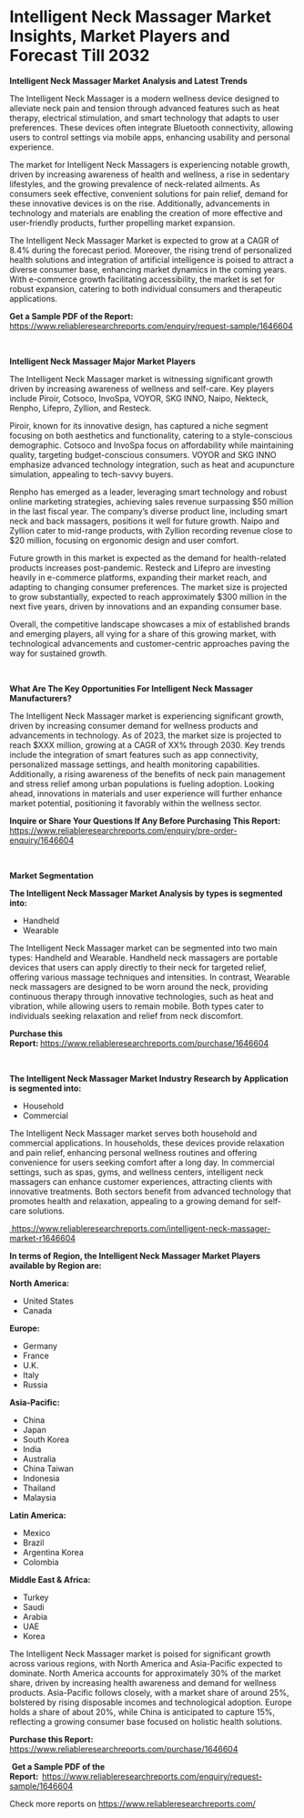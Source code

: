 <p><h1>Intelligent Neck Massager Market Insights, Market Players and Forecast Till 2032</h1></p><p><strong>Intelligent Neck Massager Market Analysis and Latest Trends</strong></p>
<p><p>The Intelligent Neck Massager is a modern wellness device designed to alleviate neck pain and tension through advanced features such as heat therapy, electrical stimulation, and smart technology that adapts to user preferences. These devices often integrate Bluetooth connectivity, allowing users to control settings via mobile apps, enhancing usability and personal experience.</p><p>The market for Intelligent Neck Massagers is experiencing notable growth, driven by increasing awareness of health and wellness, a rise in sedentary lifestyles, and the growing prevalence of neck-related ailments. As consumers seek effective, convenient solutions for pain relief, demand for these innovative devices is on the rise. Additionally, advancements in technology and materials are enabling the creation of more effective and user-friendly products, further propelling market expansion.</p><p>The Intelligent Neck Massager Market is expected to grow at a CAGR of 8.4% during the forecast period. Moreover, the rising trend of personalized health solutions and integration of artificial intelligence is poised to attract a diverse consumer base, enhancing market dynamics in the coming years. With e-commerce growth facilitating accessibility, the market is set for robust expansion, catering to both individual consumers and therapeutic applications.</p></p>
<p><strong>Get a Sample PDF of the Report:&nbsp;</strong> <a href="https://www.reliableresearchreports.com/enquiry/request-sample/1646604?utm_campaign=2263&utm_medium=2&utm_source=Github&utm_content=ia&utm_term=09022025&utm_id=intelligent-neck-massager">https://www.reliableresearchreports.com/enquiry/request-sample/1646604</a></p>
<p>&nbsp;</p>
<p><strong>Intelligent Neck Massager Major Market Players</strong></p>
<p><p>The Intelligent Neck Massager market is witnessing significant growth driven by increasing awareness of wellness and self-care. Key players include Piroir, Cotsoco, InvoSpa, VOYOR, SKG INNO, Naipo, Nekteck, Renpho, Lifepro, Zyllion, and Resteck. </p><p>Piroir, known for its innovative design, has captured a niche segment focusing on both aesthetics and functionality, catering to a style-conscious demographic. Cotsoco and InvoSpa focus on affordability while maintaining quality, targeting budget-conscious consumers. VOYOR and SKG INNO emphasize advanced technology integration, such as heat and acupuncture simulation, appealing to tech-savvy buyers.</p><p>Renpho has emerged as a leader, leveraging smart technology and robust online marketing strategies, achieving sales revenue surpassing $50 million in the last fiscal year. The company’s diverse product line, including smart neck and back massagers, positions it well for future growth. Naipo and Zyllion cater to mid-range products, with Zyllion recording revenue close to $20 million, focusing on ergonomic design and user comfort.</p><p>Future growth in this market is expected as the demand for health-related products increases post-pandemic. Resteck and Lifepro are investing heavily in e-commerce platforms, expanding their market reach, and adapting to changing consumer preferences. The market size is projected to grow substantially, expected to reach approximately $300 million in the next five years, driven by innovations and an expanding consumer base.</p><p>Overall, the competitive landscape showcases a mix of established brands and emerging players, all vying for a share of this growing market, with technological advancements and customer-centric approaches paving the way for sustained growth.</p></p>
<p>&nbsp;</p>
<p><strong>What Are The Key Opportunities For Intelligent Neck Massager Manufacturers?</strong></p>
<p><p>The Intelligent Neck Massager market is experiencing significant growth, driven by increasing consumer demand for wellness products and advancements in technology. As of 2023, the market size is projected to reach $XXX million, growing at a CAGR of XX% through 2030. Key trends include the integration of smart features such as app connectivity, personalized massage settings, and health monitoring capabilities. Additionally, a rising awareness of the benefits of neck pain management and stress relief among urban populations is fueling adoption. Looking ahead, innovations in materials and user experience will further enhance market potential, positioning it favorably within the wellness sector.</p></p>
<p><strong>Inquire or Share Your Questions If Any Before Purchasing This Report:</strong> <a href="https://www.reliableresearchreports.com/enquiry/pre-order-enquiry/1646604?utm_campaign=2263&utm_medium=2&utm_source=Github&utm_content=ia&utm_term=09022025&utm_id=intelligent-neck-massager">https://www.reliableresearchreports.com/enquiry/pre-order-enquiry/1646604</a></p>
<p>&nbsp;</p>
<p><strong>Market Segmentation</strong></p>
<p><strong>The Intelligent Neck Massager Market Analysis by types is segmented into:</strong></p>
<p><ul><li>Handheld</li><li>Wearable</li></ul></p>
<p><p>The Intelligent Neck Massager market can be segmented into two main types: Handheld and Wearable. Handheld neck massagers are portable devices that users can apply directly to their neck for targeted relief, offering various massage techniques and intensities. In contrast, Wearable neck massagers are designed to be worn around the neck, providing continuous therapy through innovative technologies, such as heat and vibration, while allowing users to remain mobile. Both types cater to individuals seeking relaxation and relief from neck discomfort.</p></p>
<p><strong>Purchase this Report:&nbsp;</strong><a href="https://www.reliableresearchreports.com/purchase/1646604?utm_campaign=2263&utm_medium=2&utm_source=Github&utm_content=ia&utm_term=09022025&utm_id=intelligent-neck-massager">https://www.reliableresearchreports.com/purchase/1646604</a></p>
<p>&nbsp;</p>
<p><strong>The Intelligent Neck Massager Market Industry Research by Application is segmented into:</strong></p>
<p><ul><li>Household</li><li>Commercial</li></ul></p>
<p><p>The Intelligent Neck Massager market serves both household and commercial applications. In households, these devices provide relaxation and pain relief, enhancing personal wellness routines and offering convenience for users seeking comfort after a long day. In commercial settings, such as spas, gyms, and wellness centers, intelligent neck massagers can enhance customer experiences, attracting clients with innovative treatments. Both sectors benefit from advanced technology that promotes health and relaxation, appealing to a growing demand for self-care solutions.</p></p>
<p><a href="https://www.reliableresearchreports.com/intelligent-neck-massager-market-r1646604?utm_campaign=2263&utm_medium=2&utm_source=Github&utm_content=ia&utm_term=09022025&utm_id=intelligent-neck-massager">&nbsp;https://www.reliableresearchreports.com/intelligent-neck-massager-market-r1646604</a></p>
<p><strong>In terms of Region, the Intelligent Neck Massager Market Players available by Region are:</strong></p>
<p>
    <p> <strong> North America: </strong>
        <ul>
            <li>United States</li>
            <li>Canada</li>
        </ul>
        </p> 
    <p> <strong> Europe: </strong>
        <ul>
            <li>Germany</li>
            <li>France</li>
            <li>U.K.</li>
            <li>Italy</li>
            <li>Russia</li>
        </ul>
        </p> 
    <p> <strong> Asia-Pacific: </strong>
        <ul>
            <li>China</li>
            <li>Japan</li>
            <li>South Korea</li>
            <li>India</li>
            <li>Australia</li>
            <li>China Taiwan</li>
            <li>Indonesia</li>
            <li>Thailand</li>
            <li>Malaysia</li>
        </ul>
        </p> 
    <p> <strong> Latin America: </strong>
        <ul>
            <li>Mexico</li>
            <li>Brazil</li>
            <li>Argentina Korea</li>
            <li>Colombia</li>
        </ul>
        </p> 
    <p> <strong> Middle East & Africa: </strong>
        <ul>
            <li>Turkey</li>
            <li>Saudi</li>
            <li>Arabia</li>
            <li>UAE</li>
            <li>Korea</li>
        </ul>
    </p>
    </p>
<p><p>The Intelligent Neck Massager market is poised for significant growth across various regions, with North America and Asia-Pacific expected to dominate. North America accounts for approximately 30% of the market share, driven by increasing health awareness and demand for wellness products. Asia-Pacific follows closely, with a market share of around 25%, bolstered by rising disposable incomes and technological adoption. Europe holds a share of about 20%, while China is anticipated to capture 15%, reflecting a growing consumer base focused on holistic health solutions.</p></p>
<p><strong>Purchase this Report: </strong><a href="https://www.reliableresearchreports.com/purchase/1646604?utm_campaign=2263&utm_medium=2&utm_source=Github&utm_content=ia&utm_term=09022025&utm_id=intelligent-neck-massager">https://www.reliableresearchreports.com/purchase/1646604</a></p>
<p>&nbsp;<strong>Get a Sample PDF of the Report:&nbsp;&nbsp;</strong><a href="https://www.reliableresearchreports.com/enquiry/request-sample/1646604?utm_campaign=2263&utm_medium=2&utm_source=Github&utm_content=ia&utm_term=09022025&utm_id=intelligent-neck-massager">https://www.reliableresearchreports.com/enquiry/request-sample/1646604</a></p>
<p><strong></strong></p>
<p>Check more reports on <a href="https://www.reliableresearchreports.com/?utm_campaign=2263&utm_medium=2&utm_source=Github&utm_content=ia&utm_term=09022025&utm_id=intelligent-neck-massager">https://www.reliableresearchreports.com/</a></p>